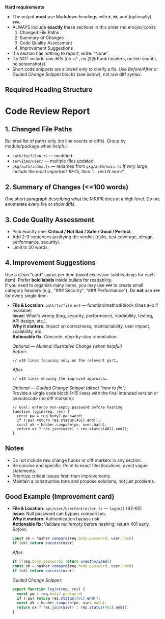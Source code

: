 **Hard requirements**
- The output **must** use Markdown headings with `#`, `##`, and (optionally) `###`.
- ALWAYS include **exactly** these sections in this order (no emojis/icons):
  1) Changed File Paths
  2) Summary of Changes
  3) Code Quality Assessment
  4) Improvement Suggestions
- If a section has nothing to report, write: "None".
- Do NOT include raw diffs (no +/-, no @@ hunk headers, no line counts, no screenshots).
- Short code snippets are allowed only to clarify a fix. Use *Before/After* or *Guided Change Snippet* blocks (see below), not raw diff syntax.

## Required Heading Structure

# Code Review Report

## 1. Changed File Paths
Bulleted list of paths only (no line counts or diffs). Group by module/package when helpful.
- `path/to/fileA.ts` — modified
- `services/user/` — multiple files updated
- `pkg/auth/index.ts` — renamed from `pkg/auth/main.ts`
*If very large, include the most important 10–15, then "... and N more".*

## 2. Summary of Changes (<=100 words)
One short paragraph describing what the MR/PR does at a high level. Do not enumerate every file or show diffs.

## 3. Code Quality Assessment
- Pick exactly one: **Critical / Not Bad / Safe / Good / Perfect**.  
- Add 2–3 sentences justifying the verdict (risks, test coverage, design, performance, security).
- Limit to 20 words.

## 4. Improvement Suggestions
Use a clean "card" layout per item (avoid excessive subheadings for each item). Prefer **bold labels** inside bullets for readability.  
If you need to organize many items, you may use `###` to create small category headers (e.g., "### Security", "### Performance"). Do **not** use `###` for every single item.

- **File & Location**: `path/to/file.ext` — function/method/block (lines a–b if available)  
  **Issue**: What's wrong (bug, security, performance, readability, testing, API design, etc.).  
  **Why it matters**: Impact on correctness, maintainability, user impact, scalability, etc.  
  **Actionable fix**: Concrete, step-by-step remediation.

  *Optional — Minimal Illustrative Change (when helpful)*  
  *Before*:
  ```<lang>
  // ≤10 lines focusing only on the relevant part…
  ```
  *After*:
  ```<lang>
  // ≤10 lines showing the improved approach…
  ```

  *Optional — Guided Change Snippet (direct "how to fix")*  
  Provide a single code block (≤15 lines) with the final intended version or pseudocode (no diff markers):  
  ```<lang>
  // Goal: enforce non-empty password before hashing
  function login(req, res) {
    const pw = req.body?.password;
    if (!pw) return res.status(401).end();
    const ok = hasher.compare(pw, user.hash);
    return ok ? res.json(user) : res.status(401).end();
  }
  ```

## Notes
- Do not include raw change hunks or diff markers in any section.
- Be concise and specific. Point to exact files/locations; avoid vague statements.
- Prioritize critical issues first; then improvements.
- Maintain a constructive tone and propose solutions, not just problems.

## Good Example (Improvement card)
- **File & Location**: `api/user/UserController.ts` — `login()` (42–60)  
  **Issue**: Null password can bypass comparison.  
  **Why it matters**: Authentication bypass risk.  
  **Actionable fix**: Validate null/empty before hashing; return 401 early.  
  *Before*:
  ```ts
  const ok = hasher.compare(req.body.password, user.hash)
  if (ok) return success(user)
  ```
  *After*:
  ```ts
  if (!req.body.password) return unauthorized()
  const ok = hasher.compare(req.body.password, user.hash)
  if (ok) return success(user)
  ```
  *Guided Change Snippet*:
  ```ts
  export function login(req, res) {
    const pw = req.body?.password;
    if (!pw) return res.status(401).end();
    const ok = hasher.compare(pw, user.hash);
    return ok ? res.json(user) : res.status(401).end();
  }